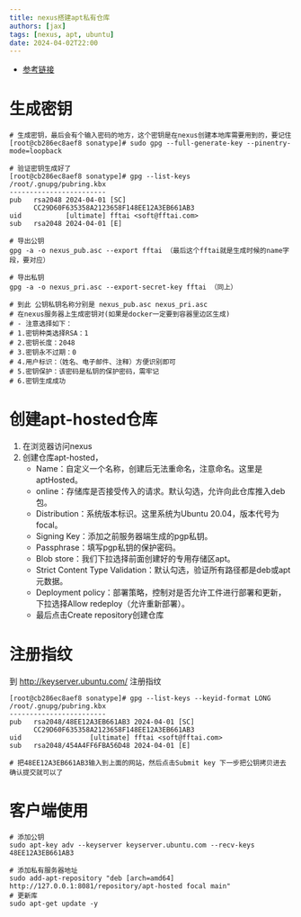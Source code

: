 ```yaml
---
title: nexus搭建apt私有仓库
authors: [jax]
tags: [nexus, apt, ubuntu]
date: 2024-04-02T22:00
---
```



- [参考链接](https://blog.csdn.net/qq_44214446/article/details/128272077) 

# 生成密钥

```shell title='在nexus所在机器生成密钥'
# 生成密钥，最后会有个输入密码的地方，这个密钥是在nexus创建本地库需要用到的，要记住
[root@cb286ec8aef8 sonatype]# sudo gpg --full-generate-key --pinentry-mode=loopback

# 验证密钥生成好了
[root@cb286ec8aef8 sonatype]# gpg --list-keys
/root/.gnupg/pubring.kbx
------------------------
pub   rsa2048 2024-04-01 [SC]
      CC29D60F635358A2123658F148EE12A3EB661AB3
uid           [ultimate] fftai <soft@fftai.com>
sub   rsa2048 2024-04-01 [E]

# 导出公钥
gpg -a -o nexus_pub.asc --export fftai （最后这个fftai就是生成时候的name字段，要对应）

# 导出私钥
gpg -a -o nexus_pri.asc --export-secret-key fftai （同上）

# 到此 公钥私钥名称分别是 nexus_pub.asc nexus_pri.asc
# 在nexus服务器上生成密钥对(如果是docker一定要到容器里边区生成)
# - 注意选择如下：
# 1.密钥种类选择RSA：1
# 2.密钥长度：2048
# 3.密钥永不过期：0
# 4.用户标识：（姓名、电子邮件、注释）方便识别即可
# 5.密钥保护：该密码是私钥的保护密码，需牢记
# 6.密钥生成成功
```

# 创建apt-hosted仓库

1. 在浏览器访问nexus
2. 创建仓库apt-hosted，
   - Name：自定义一个名称，创建后无法重命名，注意命名。这里是aptHosted。
   - online：存储库是否接受传入的请求。默认勾选，允许向此仓库推入deb包。
   - Distribution：系统版本标识。这里系统为Ubuntu 20.04，版本代号为focal。
   - Signing Key：添加之前服务器端生成的pgp私钥。
   - Passphrase：填写pgp私钥的保护密码。
   - Blob store：我们下拉选择前面创建好的专用存储区apt。
   - Strict Content Type Validation：默认勾选，验证所有路径都是deb或apt元数据。
   - Deployment policy：部署策略，控制对是否允许工件进行部署和更新，下拉选择Allow redeploy（允许重新部署）。
   - 最后点击Create repository创建仓库

# 注册指纹

到 http://keyserver.ubuntu.com/ 注册指纹
```shell title='在nexus所在机器执行'
[root@cb286ec8aef8 sonatype]# gpg --list-keys --keyid-format LONG
/root/.gnupg/pubring.kbx
------------------------
pub   rsa2048/48EE12A3EB661AB3 2024-04-01 [SC]
      CC29D60F635358A2123658F148EE12A3EB661AB3
uid                 [ultimate] fftai <soft@fftai.com>
sub   rsa2048/454A4FF6FBA56D48 2024-04-01 [E]

# 把48EE12A3EB661AB3输入到上面的网站，然后点击Submit key 下一步把公钥拷贝进去确认提交就可以了
```

# 客户端使用
```shell title='客户端机器使用'
# 添加公钥
sudo apt-key adv --keyserver keyserver.ubuntu.com --recv-keys 48EE12A3EB661AB3

# 添加私有服务器地址
sudo add-apt-repository "deb [arch=amd64] http://127.0.0.1:8081/repository/apt-hosted focal main"
# 更新库
sudo apt-get update -y
```